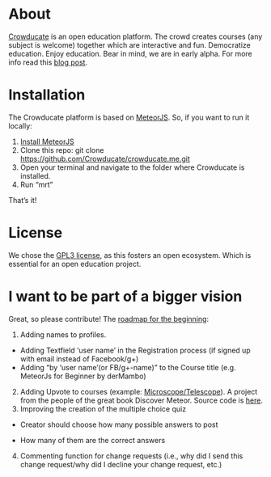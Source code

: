 # About 
[Crowducate](http://www.crowducate.me/ "Crowducate Webapp") is an open education platform. 
The crowd creates courses (any subject is welcome) together which are interactive and fun. 
Democratize education. Enjoy education.  Bear in mind, we are in early alpha. 
For more info read this [blog post](http://blog.crowducate.me/welcome-to-crowducate/ "Welcome to Crowducate").

# Installation
The Crowducate platform is based on [MeteorJS](https://www.meteor.com/ "MeteorJS"). So, if you want to run it locally: 

1.	[Install MeteorJS](https://github.com/meteor/meteor "Install Meteor Guide GitHub")
2.	Clone this repo: git clone https://github.com/Crowducate/crowducate.me.git
2.	Open your terminal and navigate to the folder where Crowducate is installed. 
3.	Run “mrt”

That’s it!

# License

We chose the [GPL3 license](https://github.com/Crowducate/crowducate.me/blob/master/LICENSE.txt "License for Crowducate"), as this fosters an open ecosystem. Which is essential for an open education project.

# I want to be part of a bigger vision
Great, so please contribute! The [roadmap for the beginning](http://blog.crowducate.me/roadmap-crowducate):

1. Adding names to profiles. 
  * Adding Textfield ‘user name’ in the Registration process (if signed up with email instead of Facebook/g+)
  * Adding “by ‘user name’(or FB/g+-name)” to the Course title (e.g. MeteorJs for Beginner by derMambo)
2. Adding Upvote to courses (example: [Microscope/Telescope](http://demo.telesc.pe/)). A project from the people of the great book Discover Meteor. Source code is [here](https://github.com/DiscoverMeteor/Microscope).
3. Improving the creation of the multiple choice quiz 
  + Creator should choose how many possible answers to post
   - How many of them are the correct answers
4. Commenting function for change requests (i.e., why did I send this change request/why did I decline your change request, etc.)
